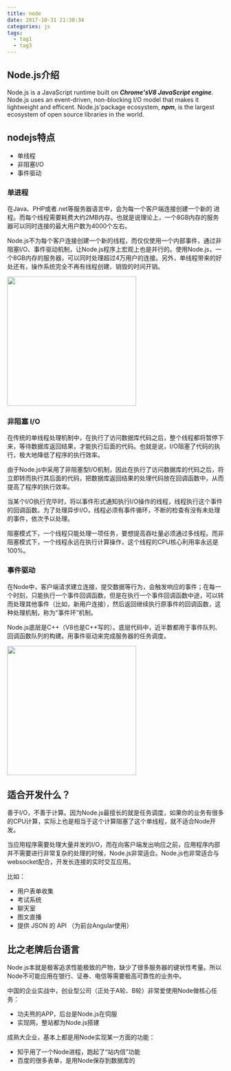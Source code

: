```yaml
---
title: node
date: 2017-10-31 21:38:34
categories: js
tags: 
  - tag1
  - tag3
---
```

## Node.js介绍
Node.js is a JavaScript runtime built on ***Chrome'sV8 JavaScript engine***. Node.js uses an event-driven, non-blocking I/O model that makes it lightweight and efficent. Node.js'package ecosystem, ***npm***, is the largest ecosystem of open source libraries in the world. 

## nodejs特点
- 单线程  
- 非阻塞I/O
- 事件驱动

### 单进程
在Java、PHP或者.net等服务器语言中，会为每一个客户端连接创建一个新的 进程。而每个线程需要耗费大约2MB内存。也就是说理论上，一个8GB内存的服务器可以同时连接的最大用户数为4000个左右。  

Node.js不为每个客户连接创建一个新的线程，而仅仅使用一个内部事件，通过非阻塞I/O、事件驱动机制，让Node.js程序上宏观上也是并行的。使用Node.js，一个8GB内存的服务器，可以同时处理超过4万用户的连接。另外，单线程带来的好处还有，操作系统完全不再有线程创建、销毁的时间开销。  

<img src="./thread.png" height="300" >  

### 非阻塞 I/O
在传统的单线程处理机制中，在执行了访问数据库代码之后，整个线程都将暂停下来，等待数据库返回结果，才能执行后面的代码。也就是说，I/O阻塞了代码的执行，极大地降低了程序的执行效率。  

由于Node.js中采用了非阻塞型I/O机制，因此在执行了访问数据库的代码之后，将立即转而执行其后面的代码，把数据库返回结果的处理代码放在回调函数中，从而提高了程序的执行效率。  

当某个I/O执行完毕时，将以事件形式通知执行I/O操作的线程，线程执行这个事件的回调函数。为了处理异步I/O，线程必须有事件循环，不断的检查有没有未处理的事件，依次予以处理。  

阻塞模式下，一个线程只能处理一项任务，要想提高吞吐量必须通过多线程。而非阻塞模式下，一个线程永远在执行计算操作，这个线程的CPU核心利用率永远是100%。

### 事件驱动
在Node中，客户端请求建立连接，提交数据等行为，会触发响应的事件；在每一个时刻，只能执行一个事件回调函数，但是在执行一个事件回调函数中途，可以转而处理其他事件（比如，新用户连接），然后返回继续执行原事件的回调函数，这种处理机制，称为“事件环”机制。  

Node.js底层是C++（V8也是C++写的）。底层代码中，近半数都用于事件队列、回调函数队列的构建。用事件驱动来完成服务器的任务调度。  

<img src="event.png" height="300">

## 适合开发什么？
善于I/O，不善于计算。因为Node.js最擅长的就是任务调度，如果你的业务有很多的CPU计算，实际上也是相当于这个计算阻塞了这个单线程，就不适合Node开发。  

当应用程序需要处理大量并发的I/O，而在向客户端发出响应之前，应用程序内部并不需要进行非常复杂的处理的时候，Node.js非常适合。Node.js也非常适合与websocket配合，开发长连接的实时交互应用。  

比如：
+ 用户表单收集
+ 考试系统
+ 聊天室
+ 图文直播
+ 提供 JSON 的 API （为前台Angular使用）

## 比之老牌后台语言  
Node.js本就是极客追求性能极致的产物，缺少了很多服务器的键状性考量。所以Node不可能应用在银行、证券、电信等需要极高可靠性的业务中。 

中国的企业实战中，创业型公司（正处于A轮、B轮）非常爱使用Node做核心任务：
+ 功夫熊的APP，后台是Node.js在伺服
+ 实现网，整站都为Node.js搭建

成熟大企业，基本上都是用Node实现某一方面的功能：
+ 知乎用了一个Node进程，跑起了“站内信”功能
+ 百度的很多表单，是用Node保存到数据库的